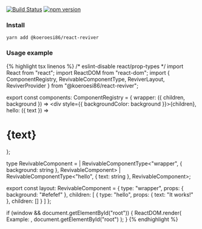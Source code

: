 [![Build Status](https://travis-ci.com/Koeroesi86/react-reviver.svg?branch=main)](https://travis-ci.com/Koeroesi86/react-reviver) [![npm version](https://badge.fury.io/js/%40koeroesi86%2Freact-reviver.svg)](https://badge.fury.io/js/%40koeroesi86%2Freact-reviver)

### Install

```shell
yarn add @koeroesi86/react-reviver
```

### Usage example

{% highlight tsx linenos %}
/* eslint-disable react/prop-types */
import React from "react";
import ReactDOM from "react-dom";
import { ComponentRegistry, RevivableComponentType, ReviverLayout, ReviverProvider } from "@koeroesi86/react-reviver";

export const components: ComponentRegistry = {
  wrapper: ({ children, background }) => <div style={{ backgroundColor: background }}>{children}</div>,
  hello: ({ text }) => <h1>{text}</h1>
};

type RevivableComponent =
  | RevivableComponentType<"wrapper", { background: string }, RevivableComponent>
  | RevivableComponentType<"hello", { text: string }, RevivableComponent>;

export const layout: RevivableComponent = {
  type: "wrapper",
  props: { background: "#efefef" },
  children: [
    { type: "hello", props: { text: "It works!" }, children: [] }
  ]
};

if (window && document.getElementById("root")) {
  ReactDOM.render(
    <ReviverProvider components={components}>
      Example:
      <ReviverLayout data={layout} />
    </ReviverProvider>,
    document.getElementById("root")
  );
}
{% endhighlight %}

